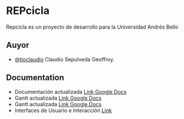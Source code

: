 
# REPcicla

Repcicla es un proyecto de desarrollo para la Universidad Andrés Bello

## Auyor

- [@tioclaudio](https://github.com/grafick/) Claudio Sepulveda Geoffroy.


## Documentation

- Documentación actualizada [Link Google Docs](https://docs.google.com/document/d/1MB2AcWvwpzASKKBo_ge7Bqlwn3xBwM_G/edit?usp=sharing&ouid=100832308710693042575&rtpof=true&sd=true)
- Gantt actualizada [Link Google Docs](https://docs.google.com/spreadsheets/d/12M_ZqVNWMFjaM8yNU0VlFGmUZwJEIhLPHYwtHlG9BLo/edit?usp=sharing)
- Gantt actualizada [Link Google Docs](https://docs.google.com/spreadsheets/d/12M_ZqVNWMFjaM8yNU0VlFGmUZwJEIhLPHYwtHlG9BLo/edit?usp=sharing)
- Interfaces de Usuario e Interacción [Link](https://xd.adobe.com/view/e02f8761-3398-4110-9623-375fa86a438b-b57c/)
